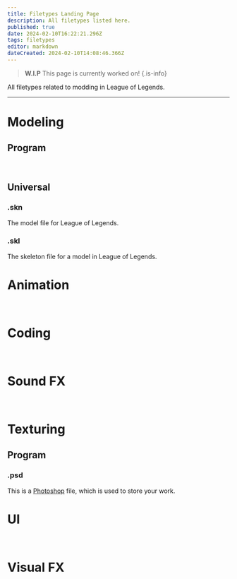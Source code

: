 ```yaml
---
title: Filetypes Landing Page
description: All filetypes listed here.
published: true
date: 2024-02-10T16:22:21.296Z
tags: filetypes
editor: markdown
dateCreated: 2024-02-10T14:08:46.366Z
---
```


> **W.I.P**
> This page is currently worked on!
{.is-info}

All filetypes related to modding in League of Legends.

---

# Modeling
## Program

<br>

## Universal
### .skn
The model file for League of Legends.
### .skl
The skeleton file for a model in League of Legends.
<br>

# Animation

<br>

# Coding

<br>

# Sound FX

<br>

# Texturing
## Program
### .psd
This is a [Photoshop](/core-guides/tools-landing/adobe/photoshop) file, which is used to store your work.
<br>

# UI

<br>

# Visual FX